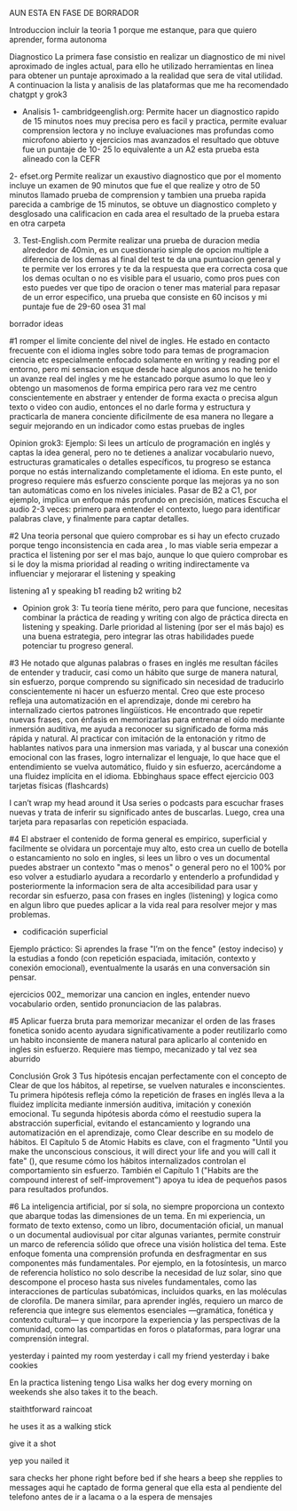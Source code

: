 AUN ESTA EN FASE DE BORRADOR

Introduccion 
 incluir la teoria 1 porque me estanque, para que quiero aprender, forma autonoma

Diagnostico
La primera fase consistio en realizar un diagnostico de mi nivel aproximado de ingles actual, para ello he utilizado herramientas en linea para obtener un puntaje aproximado a la realidad que sera de vital utilidad. A continuacion la lista y analisis de las plataformas que me ha recomendado chatgpt y grok3

* Analisis
1- cambridgeenglish.org: Permite hacer un diagnostico rapido de 15 minutos noes muy precisa pero es facil y practica, permite evaluar comprension lectora y no incluye evaluaciones mas profundas como microfono abierto y ejercicios mas avanzados el resultado que obtuve fue un puntaje de 10- 25 lo equivalente a un A2 esta prueba esta alineado con la CEFR

2- efset.org Permite realizar un exaustivo diagnostico que por el momento incluye un examen de 90 minutos que fue el que realize y otro de 50 minutos llamado prueba de comprension y tambien una prueba rapida parecida a cambrige de 15 minutos, se obtuve un diagnostico completo y desglosado una calificacion en cada area el resultado de la prueba estara en otra carpeta 

3.  Test-English.com Permite realizar una prueba de duracion media alrededor de 40min, es un cuestionario simple de opcion multiple a diferencia de los demas al final del test te da una puntuacion general y te permite ver los errores y te da la respuesta que era correcta cosa que los demas ocultan o no es visible para el usuario, como pros pues con esto puedes ver que tipo de oracion o tener mas material para repasar de un error especifico, una prueba que consiste en 60 incisos y mi puntaje fue de 29-60 osea 31 mal




borrador ideas

#1
romper el limite conciente del nivel de ingles. He estado en contacto frecuente con el idioma ingles sobre todo para temas de programacion ciencia etc especialmente enfocado solamente en writing y reading por el entorno, pero mi sensacion esque desde hace algunos anos no he tenido un avanze real del ingles y me he estancado porque asumo lo que leo y obtengo un masomenos de forma empirica pero rara vez me centro conscientemente en abstraer y entender de forma exacta o precisa algun texto o video con audio, entonces el no darle forma y estructura y practicarla de manera conciente dificilmente de esa manera no llegare a seguir mejorando en un indicador como estas pruebas de ingles 

Opinion grok3: Ejemplo: Si lees un artículo de programación en inglés y captas la idea general, pero no te detienes a analizar vocabulario nuevo, estructuras gramaticales o detalles específicos, tu progreso se estanca porque no estás internalizando completamente el idioma. En este punto, el progreso requiere más esfuerzo consciente porque las mejoras ya no son tan automáticas como en los niveles iniciales. Pasar de B2 a C1, por ejemplo, implica un enfoque más profundo en precisión, matices
Escucha el audio 2-3 veces: primero para entender el contexto, luego para identificar palabras clave, y finalmente para captar detalles.


#2
Una teoria personal que quiero comprobar es si hay un efecto cruzado porque tengo inconsistencia en cada area , lo mas viable seria empezar a practica el listening por ser el mas bajo, aunque lo que quiero comprobar es si le doy la misma prioridad al reading o writing indirectamente va influenciar y mejorarar el listening y speaking

listening a1 y speaking b1 reading b2 writing b2


 * Opinion grok 3: Tu teoría tiene mérito, pero para que funcione, necesitas combinar la práctica de reading y writing con algo de práctica directa en listening y speaking. Darle prioridad al listening (por ser el más bajo) es una buena estrategia, pero integrar las otras habilidades puede potenciar tu progreso general.

#3
He notado que algunas palabras o frases en inglés me resultan fáciles de entender y traducir, casi como un hábito que surge de manera natural, sin esfuerzo, porque comprendo su significado sin necesidad de traducirlo conscientemente ni hacer un esfuerzo mental. Creo que este proceso refleja una automatización en el aprendizaje, donde mi cerebro ha internalizado ciertos patrones lingüísticos. He encontrado que repetir nuevas frases, con énfasis en memorizarlas para entrenar el oído mediante inmersión auditiva, me ayuda a reconocer su significado de forma más rápida y natural. Al practicar con imitación de la entonación y ritmo de hablantes nativos para una inmersion mas variada, y al buscar una conexión emocional con las frases, logro internalizar el lenguaje, lo que hace que el entendimiento se vuelva automático, fluido y sin esfuerzo, acercándome a una fluidez implícita en el idioma.
Ebbinghaus space effect
ejercicio 003 tarjetas físicas (flashcards)

I can’t wrap my head around it
Usa series o podcasts para escuchar frases nuevas y trata de inferir su significado antes de buscarlas. Luego, crea una tarjeta para repasarlas con repetición espaciada.

#4 
El abstraer el contenido de forma general es empirico, superficial y facilmente se olvidara un porcentaje muy alto, esto crea un cuello de botella o estancamiento no solo en ingles, si lees un libro o ves un documental puedes abstraer un contexto "mas o menos" o general pero no el 100% por eso volver a estudiarlo ayudara a recordarlo y entenderlo a profundidad y posteriormente la informacion sera de alta accesibilidad para usar y recordar sin esfuerzo, pasa con frases en ingles (listening) y logica como en algun libro que puedes aplicar a la vida real para resolver mejor y mas problemas. 
- codificación superficial

Ejemplo práctico: Si aprendes la frase "I’m on the fence" (estoy indeciso) y la estudias a fondo (con repetición espaciada, imitación, contexto y conexión emocional), eventualmente la usarás en una conversación sin pensar.


ejercicios 002_ memorizar una cancion en ingles, entender nuevo vocabulario orden, sentido pronunciacion de las palabras. 


#5 
Aplicar fuerza bruta para memorizar mecanizar el orden de las frases fonetica sonido acento ayudara significativamente a poder reutilizarlo como un habito inconsiente de manera natural para aplicarlo al contenido en ingles sin esfuerzo. Requiere mas tiempo, mecanizado y tal vez sea aburrido

Conclusión Grok 3
Tus hipótesis encajan perfectamente con el concepto de Clear de que los hábitos, al repetirse, se vuelven naturales e inconscientes. Tu primera hipótesis refleja cómo la repetición de frases en inglés lleva a la fluidez implícita mediante inmersión auditiva, imitación y conexión emocional. Tu segunda hipótesis aborda cómo el reestudio supera la abstracción superficial, evitando el estancamiento y logrando una automatización en el aprendizaje, como Clear describe en su modelo de hábitos. El Capítulo 5 de Atomic Habits es clave, con el fragmento "Until you make the unconscious conscious, it will direct your life and you will call it fate" (), que resume cómo los hábitos internalizados controlan el comportamiento sin esfuerzo. También el Capítulo 1 ("Habits are the compound interest of self-improvement") apoya tu idea de pequeños pasos para resultados profundos.

#6 
La inteligencia artificial, por sí sola, no siempre proporciona un contexto que abarque todas las dimensiones de un tema. En mi experiencia, un formato de texto extenso, como un libro, documentación oficial, un manual o un documental audiovisual por citar algunas variantes, permite construir un marco de referencia sólido que ofrece una visión holística del tema. Este enfoque fomenta una comprensión profunda en desfragmentar en sus componentes más fundamentales. Por ejemplo, en la fotosíntesis, un marco de referencia holístico no solo describe la necesidad de luz solar, sino que descompone el proceso hasta sus niveles fundamentales, como las interacciones de partículas subatómicas, incluidos quarks, en las moléculas de clorofila. De manera similar, para aprender inglés, requiero un marco de referencia que integre sus elementos esenciales —gramática, fonética y contexto cultural— y que incorpore la experiencia y las perspectivas de la comunidad, como las compartidas en foros o plataformas, para lograr una comprensión integral.


yesterday i painted my room 
yesterday i call my friend
yesterday i bake cookies







En la practica listening tengo Lisa walks her dog every morning on weekends she also takes it to the beach.

staithtforward
raincoat

he uses it as a walking stick

give it a shot




yep you nailed it

sara checks her phone right before bed if she hears a beep she repplies to messages
aqui he captado de forma general que ella esta al pendiente del telefono antes de ir a lacama o a la espera de mensajes












